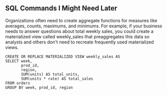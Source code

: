 ## SQL Commands I Might Need Later

Organizations often need to create aggregate functions for measures like averages, counts, maximums, and minimums. For example, if your business needs to answer questions about total weekly sales, you could create a materialized view called weekly_sales that preaggregates this data so analysts and others don't need to recreate frequently used materialized views.

```
CREATE OR REPLACE MATERIALIZED VIEW weekly_sales AS
SELECT week,
       prod_id,
       region,
       SUM(units) AS total_units,
       SUM(units * rate) AS total_sales
FROM orders
GROUP BY week, prod_id, region
```

